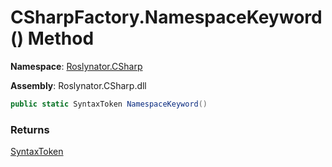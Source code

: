 # CSharpFactory\.NamespaceKeyword\(\) Method

**Namespace**: [Roslynator.CSharp](../../README.md)

**Assembly**: Roslynator\.CSharp\.dll

```csharp
public static SyntaxToken NamespaceKeyword()
```

### Returns

[SyntaxToken](https://docs.microsoft.com/en-us/dotnet/api/microsoft.codeanalysis.syntaxtoken)

